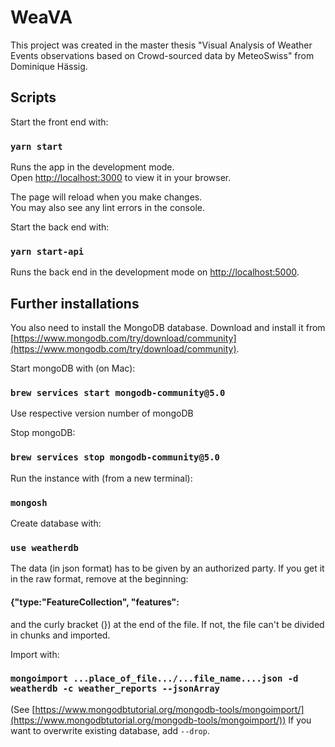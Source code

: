 # WeaVA

This project was created in the master thesis "Visual Analysis of Weather Events observations based on Crowd-sourced data by MeteoSwiss" from Dominique Hässig.

## Scripts

Start the front end with:

### `yarn start`

Runs the app in the development mode.\
Open [http://localhost:3000](http://localhost:3000) to view it in your browser.

The page will reload when you make changes.\
You may also see any lint errors in the console.

Start the back end with:

### `yarn start-api`

Runs the back end  in the development mode on [http://localhost:5000](http://localhost:5000).

## Further installations

You also need to install the MongoDB database. Download and install it from [https://www.mongodb.com/try/download/community](https://www.mongodb.com/try/download/community).

Start mongoDB with (on Mac):
### `brew services start mongodb-community@5.0`

Use respective version number of mongoDB

Stop mongoDB:
### `brew services stop mongodb-community@5.0`

Run the instance with (from a new terminal):
### `mongosh`

Create database with:

### `use weatherdb`

The data (in json format) has to be given by an authorized party. If you get it in the raw format, remove at the beginning:

#### {"type:"FeatureCollection", "features":

and the curly bracket (}) at the end of the file. If not, the file can't be divided in chunks and imported.

Import with:

### `mongoimport ...place_of_file.../...file_name....json -d weatherdb -c weather_reports --jsonArray`
(See [https://www.mongodbtutorial.org/mongodb-tools/mongoimport/](https://www.mongodbtutorial.org/mongodb-tools/mongoimport/))
If you want to overwrite existing database, add `--drop`.
